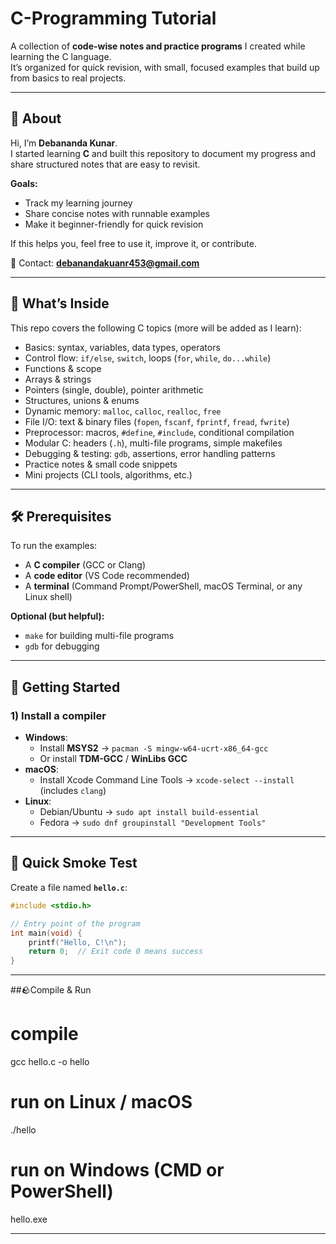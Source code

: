 # C-Programming Tutorial

A collection of **code-wise notes and practice programs** I created while learning the C language.  
It’s organized for quick revision, with small, focused examples that build up from basics to real projects.

---

## 📌 About

Hi, I’m **Debananda Kunar**.  
I started learning **C** and built this repository to document my progress and share structured notes that are easy to revisit.

**Goals:**
- Track my learning journey  
- Share concise notes with runnable examples  
- Make it beginner-friendly for quick revision  

If this helps you, feel free to use it, improve it, or contribute.  

📧 Contact: **debanandakuanr453@gmail.com**

---

## 📖 What’s Inside

This repo covers the following C topics (more will be added as I learn):

- Basics: syntax, variables, data types, operators  
- Control flow: `if/else`, `switch`, loops (`for`, `while`, `do...while`)  
- Functions & scope  
- Arrays & strings  
- Pointers (single, double), pointer arithmetic  
- Structures, unions & enums  
- Dynamic memory: `malloc`, `calloc`, `realloc`, `free`  
- File I/O: text & binary files (`fopen`, `fscanf`, `fprintf`, `fread`, `fwrite`)  
- Preprocessor: macros, `#define`, `#include`, conditional compilation  
- Modular C: headers (`.h`), multi-file programs, simple makefiles  
- Debugging & testing: `gdb`, assertions, error handling patterns  
- Practice notes & small code snippets  
- Mini projects (CLI tools, algorithms, etc.)

---

## 🛠 Prerequisites

To run the examples:

- A **C compiler** (GCC or Clang)  
- A **code editor** (VS Code recommended)  
- A **terminal** (Command Prompt/PowerShell, macOS Terminal, or any Linux shell)  

**Optional (but helpful):**
- `make` for building multi-file programs  
- `gdb` for debugging  

---

## 🚀 Getting Started

### 1) Install a compiler

- **Windows**:  
  - Install **MSYS2** → `pacman -S mingw-w64-ucrt-x86_64-gcc`  
  - Or install **TDM-GCC** / **WinLibs GCC**  
- **macOS**:  
  - Install Xcode Command Line Tools → `xcode-select --install` (includes `clang`)  
- **Linux**:  
  - Debian/Ubuntu → `sudo apt install build-essential`  
  - Fedora → `sudo dnf groupinstall "Development Tools"`  

---

## 🧪 Quick Smoke Test

Create a file named **`hello.c`**:

```c
#include <stdio.h>

// Entry point of the program
int main(void) {
    printf("Hello, C!\n");
    return 0;  // Exit code 0 means success
}

```
---
##🪨Compile & Run

# compile
gcc hello.c -o hello

# run on Linux / macOS
./hello

# run on Windows (CMD or PowerShell)
hello.exe

---